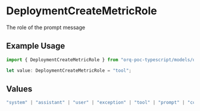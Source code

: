 # DeploymentCreateMetricRole

The role of the prompt message

## Example Usage

```typescript
import { DeploymentCreateMetricRole } from "orq-poc-typescript/models/operations";

let value: DeploymentCreateMetricRole = "tool";
```

## Values

```typescript
"system" | "assistant" | "user" | "exception" | "tool" | "prompt" | "correction" | "expected_output"
```